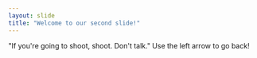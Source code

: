 ```yaml
---
layout: slide
title: "Welcome to our second slide!"
---
```

"If you're going to shoot, shoot. Don't talk."
Use the left arrow to go back!
